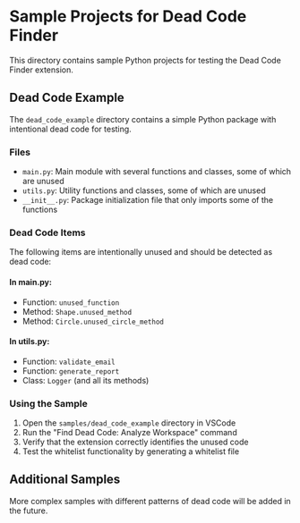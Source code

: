 # Sample Projects for Dead Code Finder

This directory contains sample Python projects for testing the Dead Code Finder extension.

## Dead Code Example

The `dead_code_example` directory contains a simple Python package with intentional dead code for testing.

### Files

- `main.py`: Main module with several functions and classes, some of which are unused
- `utils.py`: Utility functions and classes, some of which are unused
- `__init__.py`: Package initialization file that only imports some of the functions

### Dead Code Items

The following items are intentionally unused and should be detected as dead code:

#### In main.py:

- Function: `unused_function`
- Method: `Shape.unused_method`
- Method: `Circle.unused_circle_method`

#### In utils.py:

- Function: `validate_email`
- Function: `generate_report`
- Class: `Logger` (and all its methods)

### Using the Sample

1. Open the `samples/dead_code_example` directory in VSCode
2. Run the "Find Dead Code: Analyze Workspace" command
3. Verify that the extension correctly identifies the unused code
4. Test the whitelist functionality by generating a whitelist file

## Additional Samples

More complex samples with different patterns of dead code will be added in the future. 